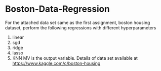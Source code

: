 # Boston-Data-Regression
For the attached data set same as the first assignment, boston housing dataset, perform the following regressions with different hyperparameters
1. linear
2. sgd
3. ridge
4. lasso
5. KNN
MV is the output variable.
Details of data set available at https://www.kaggle.com/c/boston-housing

